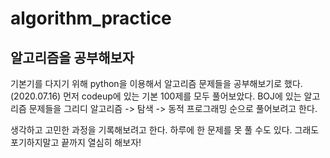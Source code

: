 # algorithm_practice

## 알고리즘을 공부해보자
  기본기를 다지기 위해 python을 이용해서 알고리즘 문제들을 공부해보기로 했다. (2020.07.16)
  먼저 codeup에 있는 기본 100제를 모두 풀어보았다.
  BOJ에 있는 알고리즘 문제들을 그리디 알고리즘 -> 탐색 -> 동적 프로그래밍 순으로 풀어보려고 한다. 
  
  생각하고 고민한 과정을 기록해보려고 한다.
  하루에 한 문제를 못 풀 수도 있다.
  그래도 포기하지말고 끝까지 열심히 해보자!
